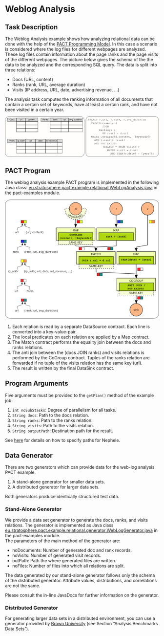 Weblog Analysis
===============

Task Description
----------------

The Weblog Analysis example shows how analyzing relational data can be
done with the help of the [PACT Programming
Model](pactpm "pactpm").
In this case a scenario is considered where the log files for different
webpages are analyzed. These log files contain information about the
page ranks and the page visits of the different webpages. The picture
below gives the schema of the the data to be analyzed and the
corresponding SQL query. The data is split into three relations:

-   Docs (URL, content)
-   Ranks (rank, URL, average duration)
-   Visits (IP address, URL, date, advertising revenue, …)

The analysis task computes the ranking information of all documents that
contain a certain set of keywords, have at least a certain rank, and
have not been visited in a certain year.

[![](media/wiki/weblog_taskdescription.png)](media/wiki/weblog_taskdescription.png "weblog_taskdescription.png")

PACT Program
------------

The weblog analysis example PACT program is implemented in the following
Java class:
[eu.stratosphere.pact.example.relational.WebLogAnalysis.java](https://github.com/dimalabs/ozone/blob/master/pact/pact-examples/src/main/java/eu/stratosphere/pact/example/relational/WebLogAnalysis.java "https://github.com/dimalabs/ozone/blob/master/pact/pact-examples/src/main/java/eu/stratosphere/pact/example/relational/WebLogAnalysis.java")
in the pact-examples module.

[![](media/wiki/weblog_pactprogram.png)](media/wiki/weblog_pactprogram.png "weblog_pactprogram.png")

1.  Each relation is read by a separate DataSource contract. Each line
    is converted into a key-value-pair.
2.  The local predicates on each relation are applied by a Map contract.
3.  The Match contract performs the equality join between the docs and
    ranks relations.
4.  The anti join between the (docs JOIN ranks) and visits relations is
    performed by the CoGroup contract. Tuples of the ranks relation are
    forwarded if no tuple of the visits relation has the same key (url).
5.  The result is written by the final DataSink contract.

Program Arguments
-----------------

Five arguments must be provided to the `getPlan()` method of the example
job:

1.  `int noSubStasks`: Degree of parallelism for all tasks.
2.  `String docs`: Path to the docs relation.
3.  `String ranks`: Path to the ranks relation.
4.  `String visits`: Path to the visits relation.
5.  `String outputPath`: Destination path for the result.

See
[here](executepactprogram "executepactprogram")
for details on how to specify paths for Nephele.

Data Generator
--------------

There are two generators which can provide data for the web-log analysis
PACT example.

1.  A stand-alone generator for smaller data sets.
2.  A distributed generator for larger data sets.

Both generators produce identically structured test data.

### Stand-Alone Generator

We provide a data set generator to generate the docs, ranks, and visits
relations. The generator is implemented as Java class
[eu.stratosphere.pact.example.relational.generator.WebLogGenerator.java](https://github.com/dimalabs/ozone/blob/master/pact/pact-examples/src/main/java/eu/stratosphere/pact/example/relational/generator/WebLogGenerator.java "https://github.com/dimalabs/ozone/blob/master/pact/pact-examples/src/main/java/eu/stratosphere/pact/example/relational/generator/WebLogGenerator.java")
in the pact-examples module.   
 The parameters of the main method of the generator are:

-   noDocuments: Number of generated doc and rank records.
-   noVisits: Number of generated visit records.
-   outPath: Path the where generated files are written.
-   noFiles: Number of files into which all relations are split.

The data generated by our stand-alone generator follows only the schema
of the distributed generator. Attribute values, distributions, and
correlations are not the same.   

Please consult the in-line JavaDocs for further information on the
generator.

### Distributed Generator

For generating larger data sets in a distributed environment, you can
use a generator provided by [Brown
University](http://database.cs.brown.edu/projects/mapreduce-vs-dbms/ "http://database.cs.brown.edu/projects/mapreduce-vs-dbms/")
(see Section “Analysis Benchmarks Data Sets”).
